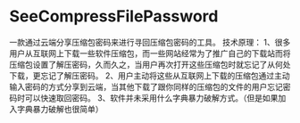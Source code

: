 # SeeCompressFilePassword
 一款通过云端分享压缩包密码来进行寻回压缩包密码的工具。
技术原理：
1、很多用户从互联网上下载一些软件压缩包，而一些网站经常为了推广自己的下载站而将压缩包设置了解压密码，久而久之，当用户再次打开这些压缩包时就忘记了从何处下载，更忘记了解压密码。
2、用户主动将这些从互联网上下载的压缩包通过主动输入密码的方式分享到云端，当其他下载了跟你同样的压缩包的文件的用户忘记密码时可以快速取回密码。
3、软件并未采用什么字典暴力破解方式。（但是如果加入字典暴力破解也很简单）

